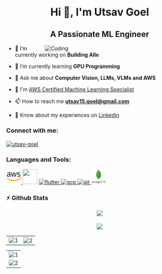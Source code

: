 
<h1 align="center">Hi 👋, I'm Utsav Goel</h1>
<h2 align="center">A Passionate ML Engineer</h2>



<img align="right" alt="Coding" width="400" src="https://camo.githubusercontent.com/7de37139d0b4c1ce40865e799b446c0e963a3dd8fb68d239707237c40604fa3d/68747470733a2f2f63646e2e6472696262626c652e636f6d2f75736572732f3733303730332f73637265656e73686f74732f363538313234332f6176656e746f2e676966" />

- 🔭 I’m currently working on **Building Alle**

- 🌱 I’m currently learning **GPU Programming**

- 💬 Ask me about **Computer Vision, LLMs, VLMs and AWS**
- 📄 I'm [AWS Certified Machine Learning Specialist](https://www.credly.com/badges/19cd7dd8-e3d8-4a73-857f-946df6edfca3/public_url)
- 📫 How to reach me **utsav15.goel@gmail.com**
- 📄 Know about my experiences on  [Linkedin](https://www.linkedin.com/in/utsav-goel-1b82a1148/)

<h3 align="left">Connect with me:</h3>
<p align="left">
<a href="https://www.linkedin.com/in/utsav-goel-1b82a1148/" target="blank"><img align="center" src="https://raw.githubusercontent.com/rahuldkjain/github-profile-readme-generator/master/src/images/icons/Social/linked-in-alt.svg" alt="utsav-goel" height="30" width="40" /></a>
</p>

<h3 align="left">Languages and Tools:</h3>
<p align="left"> <a href="https://aws.amazon.com" target="_blank" rel="noreferrer"> <img src="https://raw.githubusercontent.com/devicons/devicon/master/icons/amazonwebservices/amazonwebservices-original-wordmark.svg" alt="aws" width="40" height="40"/> </a>
<a><img src="https://upload.wikimedia.org/wikipedia/commons/thumb/3/32/OpenCV_Logo_with_text_svg_version.svg/1200px-OpenCV_Logo_with_text_svg_version.svg.png"width="40" height="40"/></a>
<a href="https://flutter.dev" target="_blank" rel="noreferrer"> <img src="https://www.vectorlogo.zone/logos/flutterio/flutterio-icon.svg" alt="flutter" width="40" height="40"/> </a> <a href="https://cloud.google.com" target="_blank" rel="noreferrer"> <img src="https://www.vectorlogo.zone/logos/google_cloud/google_cloud-icon.svg" alt="gcp" width="40" height="40"/> </a> 
<a href="https://git-scm.com/" target="_blank" rel="noreferrer"> <img src="https://www.vectorlogo.zone/logos/git-scm/git-scm-icon.svg" alt="git" width="40" height="40"/> </a><a href="https://www.mongodb.com/" target="_blank" rel="noreferrer"> <img src="https://raw.githubusercontent.com/devicons/devicon/master/icons/mongodb/mongodb-original-wordmark.svg" alt="mongodb" width="40" height="40"/> </a> </p>

 ### ⚡ Github Stats
 <p align="center">
<img src="https://github-profile-trophy.vercel.app/?username=vastu15&theme=darkhub">
<br><br>
<img src="https://github-readme-streak-stats.herokuapp.com/?user=vastu15&theme=merko">
</p>
<table>
  <tr>
    <td><img src="https://github-readme-stats.vercel.app/api?username=vastu15&theme=radical&show_icons=true&include_all_commits=true&count_private=true"  display=block width=100% height=auto alt="1"></td>
    <td><img src="https://github-readme-stats.vercel.app/api/top-langs/?username=vastu15&theme=radical&layout=compact&hide=Jupyter%20Notebook&langs_count=7"  display=block height=190 align="center" alt="2"></td>
   </tr>
</table>

<table>
  <tr>
    <td><img src="https://github-profile-summary-cards.vercel.app/api/cards/profile-details?username=vastu15&theme=solarized_dark"  display=block width=100% height=auto alt="1"></td>
   </tr>
   <tr>
      <td><img src="https://activity-graph.herokuapp.com/graph?username=vastu15&bg_color=073642&color=859900&line=006400&point=35aea1&area=true" display=block width=100% height=auto alt="2"></td>
  </td>
  </tr>
</table>


